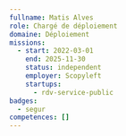 ```yaml
---
fullname: Matis Alves
role: Chargé de déploiement
domaine: Déploiement
missions:
  - start: 2022-03-01
    end: 2025-11-30
    status: independent
    employer: Scopyleft
    startups:
      - rdv-service-public
badges:
  - segur
competences: []
---
```

